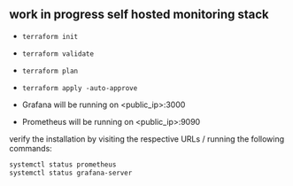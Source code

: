 ## work in progress self hosted monitoring stack

- `terraform init`
- `terraform validate`
- `terraform plan`
- `terraform apply -auto-approve`

- Grafana will be running on <public_ip>:3000
- Prometheus will be running on <public_ip>:9090

verify the installation by visiting the respective URLs / running the following commands:

```bash
systemctl status prometheus
systemctl status grafana-server
```
